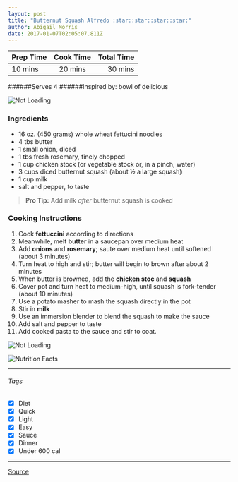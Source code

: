 ```yaml
---
layout: post
title: "Butternut Squash Alfredo :star::star::star::star:"
author: Abigail Morris
date: 2017-01-07T02:05:07.811Z
---
```


| Prep Time  | Cook Time    | Total Time  |
| ---------- |:------------:| -----------:|
| 10 mins    | 20 mins      | 30 mins     |


######Serves 4
######Inspired by: bowl of delicious

![Not Loading](http://i.imgur.com/W4hrRsal.png)

### Ingredients

* 16 oz. (450 grams) whole wheat fettucini noodles
* 4 tbs butter
* 1 small onion, diced
* 1 tbs fresh rosemary, finely chopped
* 1 cup chicken stock (or vegetable stock or, in a pinch, water)
* 3 cups diced butternut squash (about ½ a large squash)
* 1 cup milk
* salt and pepper, to taste

> **Pro Tip:** Add milk *after* butternut squash is cooked

### Cooking Instructions

1. Cook **fettuccini** according to directions
2. Meanwhile, melt **butter** in a saucepan over medium heat
3. Add **onions** and **rosemary**; saute over medium heat until softened (about 3 minutes)
4. Turn heat to high and stir; butter will begin to brown after about 2 minutes
5. When butter is browned, add the **chicken stoc** and **squash**
6. Cover pot and turn heat to medium-high, until squash is fork-tender (about 10 minutes)
7. Use a potato masher to mash the squash directly in the pot
8. Stir in **milk**
9. Use an immersion blender to blend the squash to make the sauce
10. Add salt and pepper to taste
11. Add cooked pasta to the sauce and stir to coat.

![Not Loading](http://i.imgur.com/5reMqvul.png)

![Nutrition Facts](http://i.imgur.com/swsnqCG.png)

---

###### Tags
- [x] Diet
- [x] Quick
- [x] Light
- [x] Easy
- [x] Sauce
- [x] Dinner
- [x] Under 600 cal

---

[Source](http://www.bowlofdelicious.com/2014/11/16/butternut-squash-browned-butter-and-rosemary-fettucini-alfredo/)

